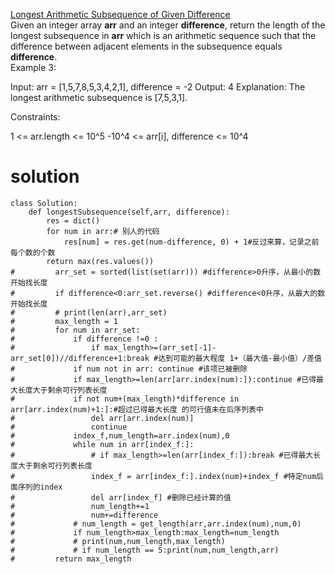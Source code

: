 [Longest Arithmetic Subsequence of Given Difference](https://leetcode.com/problems/longest-arithmetic-subsequence-of-given-difference/)  
Given an integer array __arr__ and an integer __difference__, return the length of the longest subsequence in __arr__ which is an arithmetic sequence such that the difference between adjacent elements in the subsequence equals __difference__.  
Example 3:

Input: arr = [1,5,7,8,5,3,4,2,1], difference = -2
Output: 4
Explanation: The longest arithmetic subsequence is [7,5,3,1].

Constraints:

1 <= arr.length <= 10^5
-10^4 <= arr[i], difference <= 10^4
# solution
```python3
class Solution:
    def longestSubsequence(self,arr, difference):
        res = dict()
        for num in arr:# 别人的代码
            res[num] = res.get(num-difference, 0) + 1#反过来算，记录之前每个数的个数
        return max(res.values())
#         arr_set = sorted(list(set(arr))) #difference>0升序，从最小的数开始找长度
#         if difference<0:arr_set.reverse() #difference<0升序，从最大的数开始找长度
#         # print(len(arr),arr_set)
#         max_length = 1
#         for num in arr_set:
#             if difference !=0 :
#                 if max_length>=(arr_set[-1]-arr_set[0])//difference+1:break #达到可能的最大程度 1+（最大值-最小值）/差值
#             if num not in arr: continue #该项已被删除
#             if max_length>=len(arr[arr.index(num):]):continue #已得最大长度大于剩余可行列表长度
#             if not num+(max_length)*difference in arr[arr.index(num)+1:]:#超过已得最大长度 的可行值未在后序列表中
#                 del arr[arr.index(num)]
#                 continue
#             index_f,num_length=arr.index(num),0
#             while num in arr[index_f:]:
#                 # if max_length>=len(arr[index_f:]):break #已得最大长度大于剩余可行列表长度
#                 index_f = arr[index_f:].index(num)+index_f #特定num后面序列的index
#                 del arr[index_f] #删除已经计算的值
#                 num_length+=1
#                 num+=difference
#             # num_length = get_length(arr,arr.index(num),num,0)
#             if num_length>max_length:max_length=num_length
#             # print(num,num_length,max_length)
#             # if num_length == 5:print(num,num_length,arr)
#         return max_length
```
